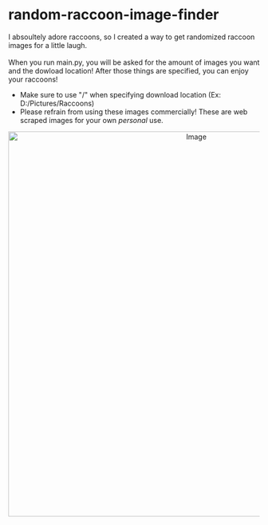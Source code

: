 # random-raccoon-image-finder
I absoultely adore raccoons, so I created a way to get randomized raccoon images for a little laugh.\
<br />
When you run main.py, you will be asked for the amount of images you want and the dowload location! After those things are specified, you can enjoy your raccoons!
  * Make sure to use "/" when specifying download location (Ex: D:/Pictures/Raccoons)
  * Please refrain from using these images commercially! These are web scraped images for your own _personal_ use.
<p align="center">
  <img width="738" height="771" alt="Image" src="https://github.com/user-attachments/assets/2c3ac91a-1f8f-4268-be8a-54dcee65b6e2" />
</p>

